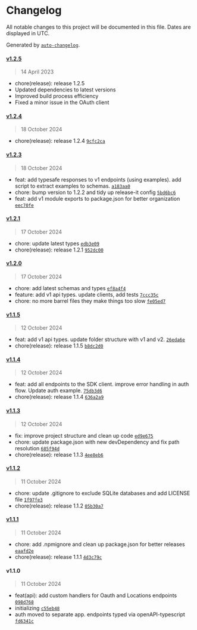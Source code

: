 # Changelog

All notable changes to this project will be documented in this file. Dates are displayed in UTC.

Generated by [`auto-changelog`](https://github.com/CookPete/auto-changelog).

#### [v1.2.5](https://github.com/gnosticdev/highlevel-api-sdk/compare/v1.2.4...v1.2.5)

> 14 April 2023

- chore(release): release 1.2.5
- Updated dependencies to latest versions
- Improved build process efficiency
- Fixed a minor issue in the OAuth client

#### [v1.2.4](https://github.com/gnosticdev/highlevel-api-sdk/compare/v1.2.3...v1.2.4)

> 18 October 2024

- chore(release): release 1.2.4 [`9cfc2ca`](https://github.com/gnosticdev/highlevel-api-sdk/commit/9cfc2ca859ff8c1edf4edf6f72c7f3c4563211fd)

#### [v1.2.3](https://github.com/gnosticdev/highlevel-api-sdk/compare/v1.2.1...v1.2.3)

> 18 October 2024

- feat: add typesafe responses to v1 endpoints (using examples). add script to extract examples to schemas. [`a183aa0`](https://github.com/gnosticdev/highlevel-api-sdk/commit/a183aa063f2679ba2fb8f802eb8fa2bcad183d54)
- chore: bump version to 1.2.2 and tidy up release-it config [`5bd6bc6`](https://github.com/gnosticdev/highlevel-api-sdk/commit/5bd6bc610c9edce1ea97be8de9bba411d67a854d)
- feat: add v1 module exports to package.json for better organization [`eec70fe`](https://github.com/gnosticdev/highlevel-api-sdk/commit/eec70feab950da5c7f2afc1e22d854c6f6e8b5ad)

#### [v1.2.1](https://github.com/gnosticdev/highlevel-api-sdk/compare/v1.2.0...v1.2.1)

> 17 October 2024

- chore: update latest types [`edb3e09`](https://github.com/gnosticdev/highlevel-api-sdk/commit/edb3e090844f5da5d7494d558306d44dec0858bd)
- chore(release): release 1.2.1 [`952dc00`](https://github.com/gnosticdev/highlevel-api-sdk/commit/952dc00831c91ee2fa43cbc7437be2a8c706c2ef)

#### [v1.2.0](https://github.com/gnosticdev/highlevel-api-sdk/compare/v1.1.5...v1.2.0)

> 17 October 2024

- chore: add latest schemas and types [`ef8a4f4`](https://github.com/gnosticdev/highlevel-api-sdk/commit/ef8a4f4b6de1906176079321522c93bc03bdbd65)
- feature: add v1 api types. update clients, add tests [`7ccc35c`](https://github.com/gnosticdev/highlevel-api-sdk/commit/7ccc35ce8bd7b4439eff12ab23a8075377fe2b28)
- chore: no more barrel files they make things too slow [`fe05ed7`](https://github.com/gnosticdev/highlevel-api-sdk/commit/fe05ed707dfe1f0bd45edae4c1a2a51ff49c00cf)

#### [v1.1.5](https://github.com/gnosticdev/highlevel-api-sdk/compare/v1.1.4...v1.1.5)

> 12 October 2024

- feat: add v1 api types. update folder structure with v1 and v2. [`26eda6e`](https://github.com/gnosticdev/highlevel-api-sdk/commit/26eda6e72a5902c01a23e34b629c5537495cfeab)
- chore(release): release 1.1.5 [`b8dc2d0`](https://github.com/gnosticdev/highlevel-api-sdk/commit/b8dc2d05d05f2903f523ef4512efe519ab800739)

#### [v1.1.4](https://github.com/gnosticdev/highlevel-api-sdk/compare/v1.1.3...v1.1.4)

> 12 October 2024

- feat: add all endpoints to the SDK client. improve error handling in auth flow. Update auth example. [`75db3d6`](https://github.com/gnosticdev/highlevel-api-sdk/commit/75db3d63056303c3889570ab5836477b7cc123fb)
- chore(release): release 1.1.4 [`636a2a9`](https://github.com/gnosticdev/highlevel-api-sdk/commit/636a2a9382bcfc7e32bef54215389ccbf18b8166)

#### [v1.1.3](https://github.com/gnosticdev/highlevel-api-sdk/compare/v1.1.2...v1.1.3)

> 12 October 2024

- fix: improve project structure and clean up code [`ed9e675`](https://github.com/gnosticdev/highlevel-api-sdk/commit/ed9e675a6f2a502d351468fe8222393db0ae6f88)
- chore: update package.json with new devDependency and fix path resolution [`685f94d`](https://github.com/gnosticdev/highlevel-api-sdk/commit/685f94d6d744da0ec4a93ef6f11ab980e076f571)
- chore(release): release 1.1.3 [`4ee8eb6`](https://github.com/gnosticdev/highlevel-api-sdk/commit/4ee8eb61d7cd438b957ca81fd4df3a3195aeba17)

#### [v1.1.2](https://github.com/gnosticdev/highlevel-api-sdk/compare/v1.1.1...v1.1.2)

> 11 October 2024

- chore: update .gitignore to exclude SQLite databases and add LICENSE file [`1f97fe3`](https://github.com/gnosticdev/highlevel-api-sdk/commit/1f97fe31feac24968de91bf000b68c973e37ab59)
- chore(release): release 1.1.2 [`05b30a7`](https://github.com/gnosticdev/highlevel-api-sdk/commit/05b30a7d7cf80367ba40b3b78f525ba3a96a7089)

#### [v1.1.1](https://github.com/gnosticdev/highlevel-api-sdk/compare/v1.1.0...v1.1.1)

> 11 October 2024

- chore: add .npmignore and clean up package.json for better releases [`eaafd2e`](https://github.com/gnosticdev/highlevel-api-sdk/commit/eaafd2e60554267c7a356403ebab7aea4f889b47)
- chore(release): release 1.1.1 [`4d3c79c`](https://github.com/gnosticdev/highlevel-api-sdk/commit/4d3c79c634753fd8e12913038fed1449a0986918)

#### v1.1.0

> 11 October 2024

- feat(api): add custom handlers for Oauth and Locations endpoints [`098d768`](https://github.com/gnosticdev/highlevel-api-sdk/commit/098d768327d78bb847de60e2aae4aac376017613)
- initializing [`c55eb48`](https://github.com/gnosticdev/highlevel-api-sdk/commit/c55eb48c3829fc12da62df51e817d541af1c7203)
- auth moved to separate app. endpoints typed via openAPI-typescript [`fd6341c`](https://github.com/gnosticdev/highlevel-api-sdk/commit/fd6341c7ebc053d09b9bb1966c9c7403f6ed76f1)
